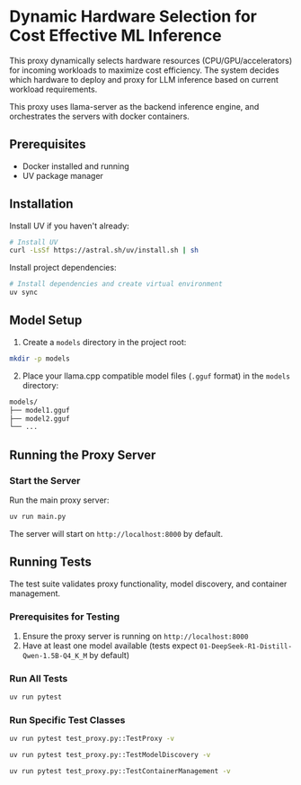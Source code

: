 # Dynamic Hardware Selection for Cost Effective ML Inference

This proxy dynamically selects hardware resources (CPU/GPU/accelerators) for incoming workloads to maximize cost efficiency. The system decides which hardware to deploy and proxy for LLM inference based on current workload requirements.

This proxy uses llama-server as the backend inference engine, and orchestrates the servers with docker containers.

## Prerequisites
- Docker installed and running
- UV package manager

## Installation

Install UV if you haven't already:
```bash
# Install UV
curl -LsSf https://astral.sh/uv/install.sh | sh
```

Install project dependencies:
```bash
# Install dependencies and create virtual environment
uv sync
```

## Model Setup

1. Create a `models` directory in the project root:
```bash
mkdir -p models
```

2. Place your llama.cpp compatible model files (`.gguf` format) in the `models` directory:
```bash
models/
├── model1.gguf
├── model2.gguf
└── ...
```

## Running the Proxy Server

### Start the Server

Run the main proxy server:
```bash
uv run main.py
```

The server will start on `http://localhost:8000` by default.

## Running Tests

The test suite validates proxy functionality, model discovery, and container management.

### Prerequisites for Testing

1. Ensure the proxy server is running on `http://localhost:8000`
2. Have at least one model available (tests expect `01-DeepSeek-R1-Distill-Qwen-1.5B-Q4_K_M` by default)

### Run All Tests
```bash
uv run pytest
```

### Run Specific Test Classes
```bash
uv run pytest test_proxy.py::TestProxy -v

uv run pytest test_proxy.py::TestModelDiscovery -v

uv run pytest test_proxy.py::TestContainerManagement -v
```
